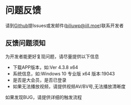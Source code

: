 # 问题反馈

请到[Github](https://github.com/xiaoyaocz/biliuwp-lite/)提Issues或发邮件(biliuwp@iill.moe)联系开发者

## 反馈问题须知

为开发者能更好复现问题，请尽量提供以下信息

- 下载APP版本，如:Ver 4.3.8 x64
- 系统信息，如:Windows 10 专业版 x64 版本:19043
- 是否是大会员，是否已登录
- 如果无法播放视频，请提供视频AV/BV号,无法播放清晰度

如果发现BUG，请提供详细的触发流程